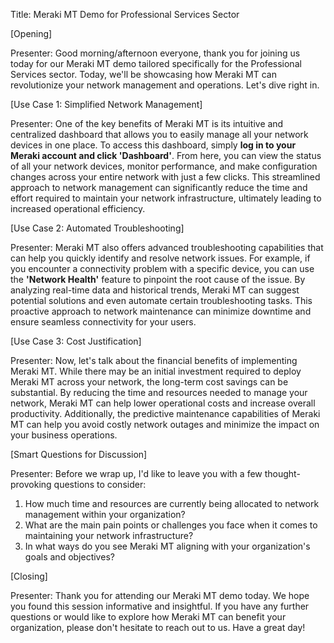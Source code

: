 Title: Meraki MT Demo for Professional Services Sector

[Opening]

Presenter: Good morning/afternoon everyone, thank you for joining us today for our Meraki MT demo tailored specifically for the Professional Services sector. Today, we'll be showcasing how Meraki MT can revolutionize your network management and operations. Let's dive right in.

[Use Case 1: Simplified Network Management]

Presenter: One of the key benefits of Meraki MT is its intuitive and centralized dashboard that allows you to easily manage all your network devices in one place. To access this dashboard, simply **log in to your Meraki account and click 'Dashboard'**. From here, you can view the status of all your network devices, monitor performance, and make configuration changes across your entire network with just a few clicks. This streamlined approach to network management can significantly reduce the time and effort required to maintain your network infrastructure, ultimately leading to increased operational efficiency.

[Use Case 2: Automated Troubleshooting]

Presenter: Meraki MT also offers advanced troubleshooting capabilities that can help you quickly identify and resolve network issues. For example, if you encounter a connectivity problem with a specific device, you can use the **'Network Health'** feature to pinpoint the root cause of the issue. By analyzing real-time data and historical trends, Meraki MT can suggest potential solutions and even automate certain troubleshooting tasks. This proactive approach to network maintenance can minimize downtime and ensure seamless connectivity for your users.

[Use Case 3: Cost Justification]

Presenter: Now, let's talk about the financial benefits of implementing Meraki MT. While there may be an initial investment required to deploy Meraki MT across your network, the long-term cost savings can be substantial. By reducing the time and resources needed to manage your network, Meraki MT can help lower operational costs and increase overall productivity. Additionally, the predictive maintenance capabilities of Meraki MT can help you avoid costly network outages and minimize the impact on your business operations.

[Smart Questions for Discussion]

Presenter: Before we wrap up, I'd like to leave you with a few thought-provoking questions to consider:

1. How much time and resources are currently being allocated to network management within your organization?
2. What are the main pain points or challenges you face when it comes to maintaining your network infrastructure?
3. In what ways do you see Meraki MT aligning with your organization's goals and objectives?

[Closing]

Presenter: Thank you for attending our Meraki MT demo today. We hope you found this session informative and insightful. If you have any further questions or would like to explore how Meraki MT can benefit your organization, please don't hesitate to reach out to us. Have a great day!